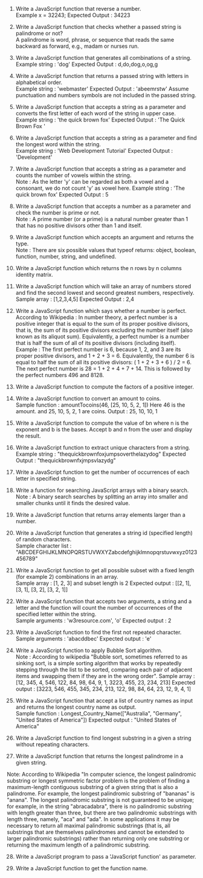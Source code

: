 1. Write a JavaScript function that reverse a number.  
Example x = 32243;
Expected Output : 34223

2. Write a JavaScript function that checks whether a passed string is palindrome or not?  
A palindrome is word, phrase, or sequence that reads the same backward as forward, e.g., madam or nurses run.

3. Write a JavaScript function that generates all combinations of a string.  
Example string : 'dog'
Expected Output : d,do,dog,o,og,g

4. Write a JavaScript function that returns a passed string with letters in alphabetical order.  
Example string : 'webmaster'
Expected Output : 'abeemrstw'
Assume punctuation and numbers symbols are not included in the passed string.

5. Write a JavaScript function that accepts a string as a parameter and converts the first letter of each word of the string in upper case.  
Example string : 'the quick brown fox'
Expected Output : 'The Quick Brown Fox '

6. Write a JavaScript function that accepts a string as a parameter and find the longest word within the string.  
Example string : 'Web Development Tutorial'
Expected Output : 'Development'

7. Write a JavaScript function that accepts a string as a parameter and counts the number of vowels within the string.  
Note : As the letter 'y' can be regarded as both a vowel and a consonant, we do not count 'y' as vowel here.
Example string : 'The quick brown fox'
Expected Output : 5

8. Write a JavaScript function that accepts a number as a parameter and check the number is prime or not.  
Note : A prime number (or a prime) is a natural number greater than 1 that has no positive divisors other than 1 and itself.

9. Write a JavaScript function which accepts an argument and returns the type.  
Note : There are six possible values that typeof returns: object, boolean, function, number, string, and undefined.

10. Write a JavaScript function which returns the n rows by n columns identity matrix.  

11. Write a JavaScript function which will take an array of numbers stored and find the second lowest and second greatest numbers, respectively.  
Sample array : [1,2,3,4,5]
Expected Output : 2,4

12. Write a JavaScript function which says whether a number is perfect.  
According to Wikipedia : In number theory, a perfect number is a positive integer that is equal to the sum of its proper positive divisors, that is, the sum of its positive divisors excluding the number itself (also known as its aliquot sum). Equivalently, a perfect number is a number that is half the sum of all of its positive divisors (including itself).
Example : The first perfect number is 6, because 1, 2, and 3 are its proper positive divisors, and 1 + 2 + 3 = 6. Equivalently, the number 6 is equal to half the sum of all its positive divisors: ( 1 + 2 + 3 + 6 ) / 2 = 6. The next perfect number is 28 = 1 + 2 + 4 + 7 + 14. This is followed by the perfect numbers 496 and 8128.

13. Write a JavaScript function to compute the factors of a positive integer.  

14. Write a JavaScript function to convert an amount to coins.  
Sample function : amountTocoins(46, [25, 10, 5, 2, 1])
Here 46 is the amount. and 25, 10, 5, 2, 1 are coins.
Output : 25, 10, 10, 1

15. Write a JavaScript function to compute the value of bn where n is the exponent and b is the bases. Accept b and n from the user and display the result.  

16. Write a JavaScript function to extract unique characters from a string.  
Example string : "thequickbrownfoxjumpsoverthelazydog"
Expected Output : "thequickbrownfxjmpsvlazydg"

17. Write a JavaScript function to  get the number of occurrences of each letter in specified string.

18. Write a function for searching JavaScript arrays with a binary search.  
Note : A binary search searches by splitting an array into smaller and smaller chunks until it finds the desired value.

19. Write a JavaScript function that returns array elements larger than a number.

20. Write a JavaScript function that generates a string id (specified length) of random characters.  
Sample character list : "ABCDEFGHIJKLMNOPQRSTUVWXYZabcdefghijklmnopqrstuvwxyz0123456789"

21. Write a JavaScript function to get all possible subset with a fixed length (for example 2) combinations in an array.  
Sample array : [1, 2, 3] and subset length is 2
Expected output : [[2, 1], [3, 1], [3, 2], [3, 2, 1]]

22. Write a JavaScript function that accepts two arguments, a string and a letter and the function will count the number of occurrences of the specified letter within the string.  
Sample arguments : 'w3resource.com', 'o'
Expected output : 2

23. Write a JavaScript function to find the first not repeated character.  
Sample arguments : 'abacddbec'
Expected output : 'e'

24. Write a JavaScript function to apply Bubble Sort algorithm.   
Note : According to wikipedia "Bubble sort, sometimes referred to as sinking sort, is a simple sorting algorithm that works by repeatedly stepping through the list to be sorted, comparing each pair of adjacent items and swapping them if they are in the wrong order".
Sample array : [12, 345, 4, 546, 122, 84, 98, 64, 9, 1, 3223, 455, 23, 234, 213]
Expected output : [3223, 546, 455, 345, 234, 213, 122, 98, 84, 64, 23, 12, 9, 4, 1]

25. Write a JavaScript function that accept a list of country names as input and returns the longest country name as output.   
Sample function : Longest_Country_Name(["Australia", "Germany", "United States of America"])
Expected output : "United States of America"

26. Write a JavaScript function to find longest substring in a given a string without repeating characters.  

27. Write a JavaScript function that returns the longest palindrome in a given string.  

Note: According to Wikipedia "In computer science, the longest palindromic substring or longest symmetric factor problem is the problem of finding a maximum-length contiguous substring of a given string that is also a palindrome. For example, the longest palindromic substring of "bananas" is "anana". The longest palindromic substring is not guaranteed to be unique; for example, in the string "abracadabra", there is no palindromic substring with length greater than three, but there are two palindromic substrings with length three, namely, "aca" and "ada".
In some applications it may be necessary to return all maximal palindromic substrings (that is, all substrings that are themselves palindromes and cannot be extended to larger palindromic substrings) rather than returning only one substring or returning the maximum length of a palindromic substring.

28. Write a JavaScript program to pass a 'JavaScript function' as parameter.  

29. Write a JavaScript function to get the function name.
